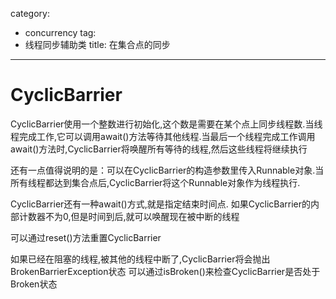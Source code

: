 category: 
- concurrency
tag:
- 线程同步辅助类
title: 在集合点的同步
---

# CyclicBarrier
CyclicBarrier使用一个整数进行初始化,这个数是需要在某个点上同步线程数.当线程完成工作,它可以调用await()方法等待其他线程.当最后一个线程完成工作调用await()方法时,CyclicBarrier将唤醒所有等待的线程,然后这些线程将继续执行

还有一点值得说明的是：可以在CyclicBarrier的构造参数里传入Runnable对象.当所有线程都达到集合点后,CyclicBarrier将这个Runnable对象作为线程执行.

CyclicBarrier还有一种await()方式,就是指定结束时间点.
如果CyclicBarrier的内部计数器不为0,但是时间到后,就可以唤醒现在被中断的线程

可以通过reset()方法重置CyclicBarrier

如果已经在阻塞的线程,被其他的线程中断了,CyclicBarrier将会抛出BrokenBarrierException状态
可以通过isBroken()来检查CyclicBarrier是否处于Broken状态